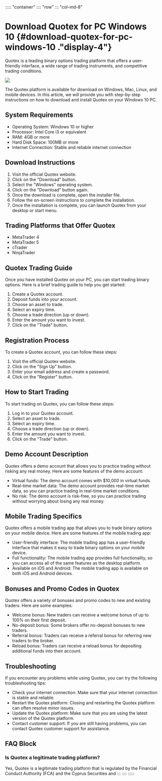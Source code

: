 ::::: \"container\"
:::: \"row\"
::: \"col-md-8\"
# Download Quotex for PC Windows 10 {#download-quotex-for-pc-windows-10 ."display-4"}

Quotex is a leading binary options trading platform that offers a
user-friendly interface, a wide range of trading instruments, and
competitive trading conditions.

[![](https://static.quotex.io/files/1_en/300_250.jpg)](https://traff.sbs/brokerqxsignupf)

The Quotex platform is available for download on Windows, Mac, Linux,
and mobile devices. In this article, we will provide you with
step-by-step instructions on how to download and install Quotex on your
Windows 10 PC.

## System Requirements

-   Operating System: Windows 10 or higher
-   Processor: Intel Core i3 or equivalent
-   RAM: 4GB or more
-   Hard Disk Space: 100MB or more
-   Internet Connection: Stable and reliable internet connection

## Download Instructions

1.  Visit the official Quotex website.
2.  Click on the "Download" button.
3.  Select the "Windows" operating system.
4.  Click on the "Download" button again.
5.  Once the download is complete, open the installer file.
6.  Follow the on-screen instructions to complete the installation.
7.  Once the installation is complete, you can launch Quotex from your
    desktop or start menu.

## Trading Platforms that Offer Quotex

-   MetaTrader 4
-   MetaTrader 5
-   cTrader
-   NinjaTrader

## Quotex Trading Guide

Once you have installed Quotex on your PC, you can start trading binary
options. Here is a brief trading guide to help you get started:

1.  Create a Quotex account.
2.  Deposit funds into your account.
3.  Choose an asset to trade.
4.  Select an expiry time.
5.  Choose a trade direction (up or down).
6.  Enter the amount you want to invest.
7.  Click on the "Trade" button.

## Registration Process

To create a Quotex account, you can follow these steps:

1.  Visit the official Quotex website.
2.  Click on the "Sign Up" button.
3.  Enter your email address and create a password.
4.  Click on the "Register" button.

## How to Start Trading

To start trading on Quotex, you can follow these steps:

1.  Log in to your Quotex account.
2.  Select an asset to trade.
3.  Select an expiry time.
4.  Choose a trade direction (up or down).
5.  Enter the amount you want to invest.
6.  Click on the "Trade" button.

## Demo Account Description

Quotex offers a demo account that allows you to practice trading without
risking any real money. Here are some features of the demo account:

-   Virtual funds: The demo account comes with \$10,000 in virtual
    funds.
-   Real-time market data: The demo account provides real-time market
    data, so you can practice trading in real-time market conditions.
-   No risk: The demo account is risk-free, so you can practice trading
    without worrying about losing any real money.

## Mobile Trading Specifics

Quotex offers a mobile trading app that allows you to trade binary
options on your mobile device. Here are some features of the mobile
trading app:

-   User-friendly interface: The mobile trading app has a user-friendly
    interface that makes it easy to trade binary options on your mobile
    device.
-   Full functionality: The mobile trading app provides full
    functionality, so you can access all of the same features as the
    desktop platform.
-   Available on iOS and Android: The mobile trading app is available on
    both iOS and Android devices.

## Bonuses and Promo Codes in Quotex

Quotex offers a variety of bonuses and promo codes to new and existing
traders. Here are some examples:

-   Welcome bonus: New traders can receive a welcome bonus of up to 100%
    on their first deposit.
-   No-deposit bonus: Some brokers offer no-deposit bonuses to new
    traders.
-   Referral bonus: Traders can receive a referral bonus for referring
    new traders to the broker.
-   Reload bonus: Traders can receive a reload bonus for depositing
    additional funds into their account.

## Troubleshooting

If you encounter any problems while using Quotex, you can try the
following troubleshooting tips:

-   Check your internet connection: Make sure that your internet
    connection is stable and reliable.
-   Restart the Quotex platform: Closing and restarting the Quotex
    platform can often resolve minor issues.
-   Update the Quotex platform: Make sure that you are using the latest
    version of the Quotex platform.
-   Contact customer support: If you are still having problems, you can
    contact Quotex customer support for assistance.

## FAQ Block

### Is Quotex a legitimate trading platform?

Yes, Quotex is a legitimate trading platform that is regulated by the
Financial Conduct Authority (FCA) and the Cyprus Securities and
:::
::::
:::::

